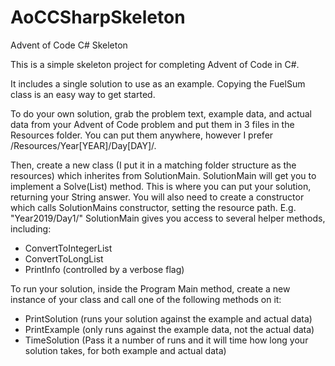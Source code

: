 # AoCCSharpSkeleton
Advent of Code C# Skeleton

This is a simple skeleton project for completing Advent of Code in C#.

It includes a single solution to use as an example. Copying the FuelSum class is an easy way to get started.

To do your own solution, grab the problem text, example data, and actual data from your Advent of Code problem and put them in 3 files in the Resources folder.
You can put them anywhere, however I prefer /Resources/Year[YEAR]/Day[DAY]/.

Then, create a new class (I put it in a matching folder structure as the resources) which inherites from SolutionMain.
SolutionMain will get you to implement a Solve(List<String>) method. This is where you can put your solution, returning your String answer.
You will also need to create a constructor which calls SolutionMains constructor, setting the resource path. E.g. "Year2019/Day1/"
SolutionMain gives you access to several helper methods, including:
 - ConvertToIntegerList
 - ConvertToLongList
 - PrintInfo (controlled by a verbose flag)
 
To run your solution, inside the Program Main method, create a new instance of your class and call one of the following methods on it:
 - PrintSolution (runs your solution against the example and actual data)
 - PrintExample (only runs against the example data, not the actual data)
 - TimeSolution (Pass it a number of runs and it will time how long your solution takes, for both example and actual data)
